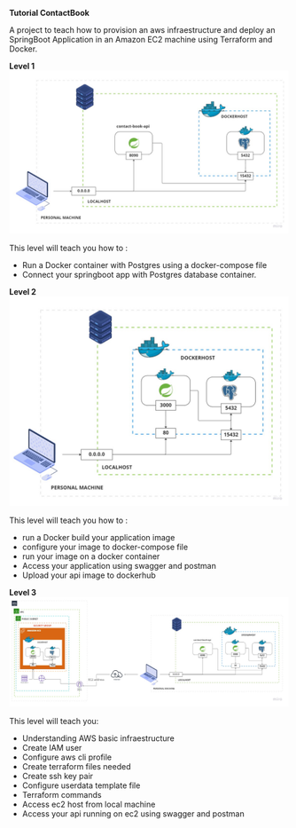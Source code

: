 **Tutorial ContactBook**

A project to teach how to provision an aws infraestructure and deploy an SpringBoot
Application in an Amazon EC2 machine using Terraform and Docker.

**Level 1**
<img src=diagram/tutorial-diagram-level-1.jpg>

This level will teach you how to :
- Run a Docker container with Postgres using a docker-compose file
- Connect your springboot app with Postgres database container.

**Level 2**
<img src=diagram/tutorial-diagram-level-2.jpg>

This level will teach you how to : 
- run a Docker build your application image 
- configure your image to docker-compose file 
- run your image on a docker container
- Access your application using swagger and postman
- Upload your api image to dockerhub

**Level 3**
<img src=diagram/tutorial-diagram-level-3.jpg>

This level will teach you: 
- Understanding AWS basic infraestructure
- Create IAM user
- Configure aws cli profile
- Create terraform files needed
- Create ssh key pair
- Configure userdata template file
- Terraform commands
- Access ec2 host from local machine
- Access your api running on ec2 using swagger and postman